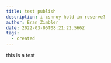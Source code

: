 ```yaml
---
title: test publish
description: i csnnoy hold in reserve?
author: Eran Zimbler
date: 2022-03-05T08:21:22.566Z
tags:
  - created
---
```

this is a test